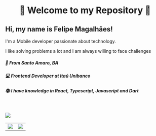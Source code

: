 <h1 align="center" >🌟 Welcome to my Repository 🌟</h1>

## Hi, my name is Felipe Magalhães!

I'm a Mobile developer passionate about technology.

I like solving problems a lot and I am always willing to face challenges

##### 🚩 From Santo Amaro, BA

##### 💻 Frontend Developer at Itaú Unibanco

##### 📚 I have knowledge in React, Typescript, Javascript and Dart


<br/>

[<img src="https://img.shields.io/badge/linkedin-%230077B5.svg?&style=for-the-badge&logo=linkedin&logoColor=white" />](https://www.linkedin.com/in/felipemagalhaes13/)

<table>
<td >
  <img  src="https://github-readme-stats.vercel.app/api?username=felipesses&show_icons=true&theme=dracula"> 
</td>
<td >
  <img  src="https://github-readme-stats.vercel.app/api/top-langs/?username=felipesses&layout=compact&theme=dracula"> 
</td>
</table>
